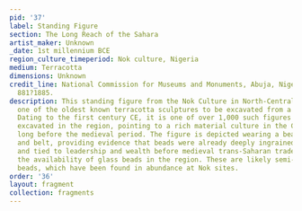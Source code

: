 ```yaml
---
pid: '37'
label: Standing Figure
section: The Long Reach of the Sahara
artist_maker: Unknown
_date: 1st millennium BCE
region_culture_timeperiod: Nok culture, Nigeria
medium: Terracotta
dimensions: Unknown
credit_line: National Commission for Museums and Monuments, Abuja, Nigeria, IFA 1
  881?1885.
description: This standing figure from the Nok Culture in North-Central Nigeria is
  one of the oldest known terracotta sculptures to be excavated from a site in Africa.
  Dating to the first century CE, it is one of over 1,000 such figures that have been
  excavated in the region, pointing to a rich material culture in the Central Sudan
  long before the medieval period. The figure is depicted wearing a beaded necklace
  and belt, providing evidence that beads were already deeply ingrained culturally
  and tied to leadership and wealth before medieval trans-Saharan trade increased
  the availability of glass beads in the region. These are likely semi-precious stone
  beads, which have been found in abundance at Nok sites.
order: '36'
layout: fragment
collection: fragments
---
```

